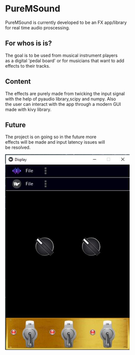 # PureMSound
PureMSound is currently developed to be an FX app/library <br>
for real time audio proscessing.

## For whos is is?
The goal is to be used from musical instrument players <br>
as a digital 'pedal board' or for musicians that want to add <br>
effects to their tracks.

## Content
The effects are purely made from twicking the input signal<br>
with the help of pyaudio library,scipy and numpy. Also<br>
the user can interact with the app through a modern GUI <br>
made with kivy library.

## Future
The project is on going so in the future more<br>
effects will be made and input latency issues will<br>
be resolved.


![Alt text](\pics\Ddrive.jpg?raw=true "Optional Title")
